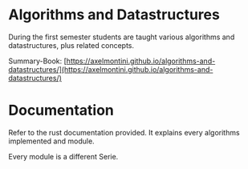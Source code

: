 # Algorithms and Datastructures

During the first semester students are taught various algorithms and datastructures, plus related concepts.

Summary-Book: [https://axelmontini.github.io/algorithms-and-datastructures/](https://axelmontini.github.io/algorithms-and-datastructures/)

# Documentation

Refer to the rust documentation provided. It explains every algorithms implemented
and module.

Every module is a different Serie.